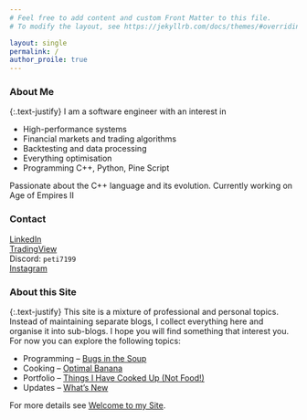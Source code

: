 ```yaml
---
# Feel free to add content and custom Front Matter to this file.
# To modify the layout, see https://jekyllrb.com/docs/themes/#overriding-theme-defaults

layout: single
permalink: /
author_proile: true
---
```


### About Me

{:.text-justify}
I am a software engineer with an interest in
- High-performance systems
- Financial markets and trading algorithms
- Backtesting and data processing
- Everything optimisation
- Programming C++, Python, Pine Script

Passionate about the C++ language and its evolution.
Currently working on Age of Empires II

### Contact
<ul style="list-style: none; padding-left: 0;">
  <li>
    <i class="fab fa-linkedin"></i>
    <a href="https://www.linkedin.com/in/petertengg/" target="_blank">LinkedIn</a>
  </li>
  <li>
    <i class="fas fa-chart-line"></i>
    <a href="https://www.tradingview.com/u/OperationHeadLessChicken/" target="_blank">TradingView</a>
  </li>
  <li>
    <i class="fab fa-discord"></i>
    Discord: <code>peti7199</code>
  </li>
  <li>
    <i class="fab fa-instagram"></i>
    <a href="https://www.instagram.com/minimal_onion/" target="_blank">Instagram</a>
  </li>
</ul>

### About this Site

{:.text-justify}
This site is a mixture of professional and personal topics. Instead of maintaining separate blogs, I collect everything here and organise it into sub-blogs. I hope you will find something that interest you. For now you can explore the following topics:
- Programming – [Bugs in the Soup](/bugs-in-the-soup/)
- Cooking – [Optimal Banana](/optimal-banana/)
- Portfolio – [Things I Have Cooked Up (Not Food!)](/portfolio/)
- Updates – [What’s New](/updates/)

For more details see [Welcome to my Site](/updates/welcome-to-my-site).